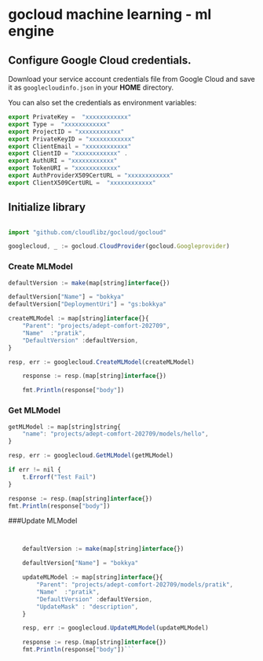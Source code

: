 # gocloud machine learning - ml engine

## Configure Google Cloud credentials.

Download your service account credentials file from Google Cloud and save it as `googlecloudinfo.json` in your <b>HOME</b> directory.

You can also set the credentials as environment variables:
```js
export PrivateKey =  "xxxxxxxxxxxx"
export Type =  "xxxxxxxxxxxx"
export ProjectID = "xxxxxxxxxxxx"
export PrivateKeyID = "xxxxxxxxxxxx"
export ClientEmail = "xxxxxxxxxxxx"
export ClientID = "xxxxxxxxxxxx" .
export AuthURI = "xxxxxxxxxxxx"
export TokenURI = "xxxxxxxxxxxx"
export AuthProviderX509CertURL = "xxxxxxxxxxxx"
export ClientX509CertURL =  "xxxxxxxxxxxx"
```

## Initialize library

```js

import "github.com/cloudlibz/gocloud/gocloud"

googlecloud, _ := gocloud.CloudProvider(gocloud.Googleprovider)
```

### Create MLModel

```js
defaultVersion := make(map[string]interface{})

defaultVersion["Name"] = "bokkya"
defaultVersion["DeploymentUri"] = "gs:bokkya"

createMLModel := map[string]interface{}{
	"Parent": "projects/adept-comfort-202709",
	"Name"  :"pratik",
	"DefaultVersion" :defaultVersion,
}

resp, err := googlecloud.CreateMLModel(createMLModel)

	response := resp.(map[string]interface{})

	fmt.Println(response["body"])


  ```

### Get MLModel

```js
getMLModel := map[string]string{
	"name": "projects/adept-comfort-202709/models/hello",
}

resp, err := googlecloud.GetMLModel(getMLModel)

if err != nil {
	t.Errorf("Test Fail")
}

response := resp.(map[string]interface{})
fmt.Println(response["body"])
```

###Update MLModel

```js


	defaultVersion := make(map[string]interface{})

	defaultVersion["Name"] = "bokkya"

	updateMLModel := map[string]interface{}{
		"Parent": "projects/adept-comfort-202709/models/pratik",
		"Name"  :"pratik",
		"DefaultVersion" :defaultVersion,
		"UpdateMask" : "description",
	}

	resp, err := googlecloud.UpdateMLModel(updateMLModel)

	response := resp.(map[string]interface{})
	fmt.Println(response["body"])```
